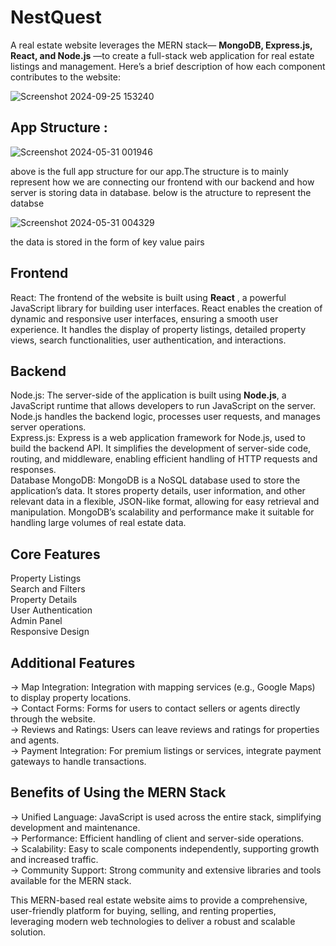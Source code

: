 # NestQuest
A real estate website leverages the MERN stack— **MongoDB, Express.js, React, and Node.js**
—to create a full-stack web application for real estate listings and management. 
Here’s a brief description of how each component contributes to the website:

![Screenshot 2024-09-25 153240](https://github.com/user-attachments/assets/9e17108a-04f9-4bbc-a89d-161d6dcf9f22)






## App Structure : 


![Screenshot 2024-05-31 001946](https://github.com/aryanvyas16/Real-Estate/assets/113963972/414ef71b-4a65-4b37-a3c9-fe3c83f26758)

above is the full app structure for our app.The structure is to mainly represent how we are connecting our frontend with our backend and how server is storing data in database.
below is the atructure to represent the databse

![Screenshot 2024-05-31 004329](https://github.com/aryanvyas16/Real-Estate/assets/113963972/327ef3e0-2191-4ac7-b6df-c8363b9f826a)

the data is stored in the form of key value pairs

## Frontend
React: The frontend of the website is built using **React** , a powerful JavaScript library for building user interfaces. React enables the creation of dynamic and responsive user interfaces, ensuring a smooth user experience. 
It handles the display of property listings, detailed property views, search functionalities, user authentication, and interactions.

## Backend
Node.js: The server-side of the application is built using **Node.js**, a JavaScript runtime that allows developers to run JavaScript on the server. Node.js handles the backend logic, processes user requests, and manages server operations.<br/>
Express.js: Express is a web application framework for Node.js, used to build the backend API. It simplifies the development of server-side code, routing, and middleware, enabling efficient handling of HTTP requests and responses.<br/>
Database
MongoDB: MongoDB is a NoSQL database used to store the application’s data. It stores property details, user information, and other relevant data in a flexible, JSON-like format, allowing for easy retrieval and manipulation. MongoDB’s scalability and performance make it suitable for handling large volumes of real estate data.

## Core Features
Property Listings  <br/>
Search and Filters  <br/>
Property Details  <br/>
User Authentication  <br/>
Admin Panel    <br/>
Responsive Design  <br/>

## Additional Features
-> Map Integration: Integration with mapping services (e.g., Google Maps) to display property locations. <br/>
-> Contact Forms: Forms for users to contact sellers or agents directly through the website. <br/>
-> Reviews and Ratings: Users can leave reviews and ratings for properties and agents.  <br/>
-> Payment Integration: For premium listings or services, integrate payment gateways to handle transactions.

## Benefits of Using the MERN Stack
-> Unified Language: JavaScript is used across the entire stack, simplifying development and maintenance.<br/>
-> Performance: Efficient handling of client and server-side operations. <br/>
-> Scalability: Easy to scale components independently, supporting growth and increased traffic.<br/>
-> Community Support: Strong community and extensive libraries and tools available for the MERN stack.<br/>

This MERN-based real estate website aims to provide a comprehensive, user-friendly platform for buying, selling, and renting properties,<br/>
leveraging modern web technologies to deliver a robust and scalable solution.
